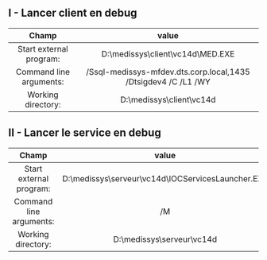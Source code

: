 ## I - Lancer client en debug
|Champ | value |
| :--: | :--: |
|Start external program: | D:\medissys\client\vc14d\MED.EXE|
|Command line arguments: | /Ssql-medissys-mfdev.dts.corp.local,1435 /Dtsigdev4 /C /L1 /WY |
|Working directory: | D:\medissys\client\vc14d |

## II - Lancer le service en debug
|Champ | value |
| :--: | :--: |
|Start external program: | D:\medissys\serveur\vc14d\IOCServicesLauncher.EXE|
|Command line arguments: | /M |
|Working directory: | D:\medissys\serveur\vc14d |

